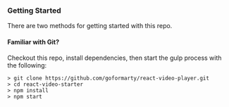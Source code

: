 ### Getting Started

There are two methods for getting started with this repo.

#### Familiar with Git?
Checkout this repo, install dependencies, then start the gulp process with the following:

```
> git clone https://github.com/goformarty/react-video-player.git
> cd react-video-starter
> npm install
> npm start
```
